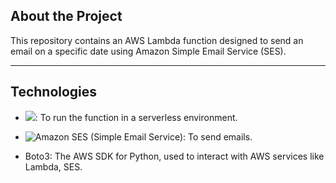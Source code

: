 ## About the Project
[](workflow.png)

This repository contains an AWS Lambda function designed to send an email on a specific date using Amazon Simple Email Service (SES).

--- 

## Technologies
- ![](https://img.shields.io/badge/AWS%20Lambda-FF9900.svg?style=for-the-badge&logo=AWS-Lambda&logoColor=white): To run the function in a serverless environment.

- ![Amazon SES (Simple Email Service)](https://img.shields.io/badge/Amazon%20Simple%20Email%20Service-DD344C.svg?style=for-the-badge&logo=Amazon-Simple-Email-Service&logoColor=white): To send emails.

- Boto3: The AWS SDK for Python, used to interact with AWS services like Lambda, SES.